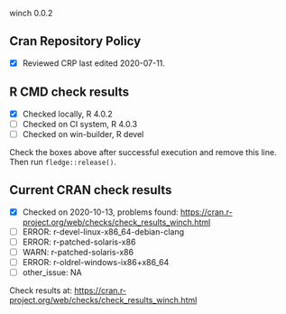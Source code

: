 winch 0.0.2

## Cran Repository Policy

- [x] Reviewed CRP last edited 2020-07-11.

## R CMD check results

- [x] Checked locally, R 4.0.2
- [ ] Checked on CI system, R 4.0.3
- [ ] Checked on win-builder, R devel

Check the boxes above after successful execution and remove this line. Then run `fledge::release()`.

## Current CRAN check results

- [x] Checked on 2020-10-13, problems found: https://cran.r-project.org/web/checks/check_results_winch.html
- [ ] ERROR: r-devel-linux-x86_64-debian-clang
- [ ] ERROR: r-patched-solaris-x86
- [ ] WARN: r-patched-solaris-x86
- [ ] ERROR: r-oldrel-windows-ix86+x86_64
- [ ] other_issue: NA

Check results at: https://cran.r-project.org/web/checks/check_results_winch.html
